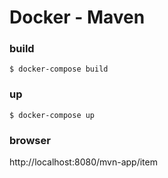 # Docker - Maven

### build

```
$ docker-compose build
```

### up

```
$ docker-compose up
```

### browser

http://localhost:8080/mvn-app/item
